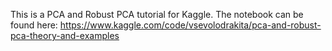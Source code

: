 This is a PCA and Robust PCA tutorial for Kaggle. The notebook can be found here:
https://www.kaggle.com/code/vsevolodrakita/pca-and-robust-pca-theory-and-examples
